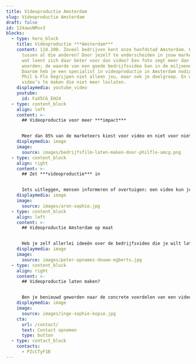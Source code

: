 ```yaml
---
title: Videoproductie Amsterdam
slug: Videoproductie Amsterdam
draft: false
id: 124awsNMvv3
blocks:
  - type: hero_block
    title: Videoproductie ***Amsterdam***
    content: 118.200. Zoveel bedrijven kent onze hoofdstad Amsterdam. Hoe val jij op
      tussen al die anderen? Door jezelf te onderscheiden in jouw marketing. En
      wat leent zich daar beter voor dan video? Een foto zegt meer dan duizend
      woorden; de waarde van een goede bedrijfsvideo kan in de miljoenen lopen!
      Daarom heb je een specialist in videoproductie in Amsterdam nodig. Wij van
      Phil & Flo begrijpen niet alleen jou, maar ook je doelgroep. En weten zo
      video’s te maken die niet meer loslaten.
    displaymedia: youtube_video
    youtube:
      id: FaX5C6_EH24
  - type: content_block
    align: left
    content: >-
      ## Videoproductie voor meer ***impact***


      Meer dan 85% van de marketeers kiest voor video en niet voor niets. Veel mensen haken al snel af bij een hele lap tekst, maar raken geboeid door sterke camerabeelden, heldere animatie en een sfeervol achtergrondmuziekje. Ze worden van nature aangetrokken door bewegend beeld en geluid: twee cruciale kenmerken die een tekst of illustratie als advertentie mist.
    displaymedia: image
    image:
      source: images/bedrijfsfilm-laten-maken-door-philflo-umcg.png
  - type: content_block
    align: right
    content: >-
      ## Zet ***videoproductie*** in


      Iets uitleggen, mensen informeren of overtuigen: een video kun je voor verschillende doelen inzetten. Wat jouw doel ook is, als je deze door Phil & Flo in Amsterdam laat produceren, ben je verzekerd van een goed scorende film. Waar is nagedacht over zaken als doel, marketingstrategie, lancering en video advertenties. Met het eindresultaat kun je alle kanten op: plaats jouw bedrijfsvideo bijvoorbeeld op je website, zodat klanten alvast kennis met je kunnen maken. Of werk aan een uitgekiende social mediastrategie met speciaal gemaakte productfilmpjes.
    displaymedia: image
    image:
      source: images/aron-sophie.jpg
  - type: content_block
    align: left
    content: >-
      ## Videoproductie Amsterdam op maat


      Heb je zelf allerlei ideeën over de bedrijfsvideo die je wilt laten maken of laat je liever het hele concept door ons uitdenken? Bij Phil & Flo staan we voor je klaar. Waar gewenst begeleiden we je bij alle stappen: van eerste conceptontwikkeling en vaststellen van een succesvol script tot het inzetten van jouw video in complete marketingcampagnes. Kom gerust langs op ons kantoor op de Herengracht 420, voor videoproductie in Amsterdam, om samen de mogelijkheden te bespreken.
    displaymedia: image
    image:
      source: images/peter-opnames-douwe-egberts.jpg
  - type: content_block
    align: right
    content: >-
      ## Videoproductie laten maken?


      Ben je benieuwd geworden naar de concrete voordelen van een videoproductie? Wij vertellen je er graag alles over in een persoonlijk gesprek. Of wil je graag meer weten over de mogelijkheden en kansen van videomarketing? Ook daarvoor ben je bij ons aan het juiste adres. We hebben ruime ervaring met het maken van animaties, bedrijfsfilms, video’s voor employer branding en explanimations, om maar eens wat te noemen. Leer ons kennen en kijk wat we voor je kunnen betekenen!
    displaymedia: image
    image:
      source: images/inge-sophie-kopie.jpg
    cta:
      url: /contact/
      text: Contact opnemen
      type: button
  - type: contact_block
    contacts:
      - PZcCTyF1B
---
```

